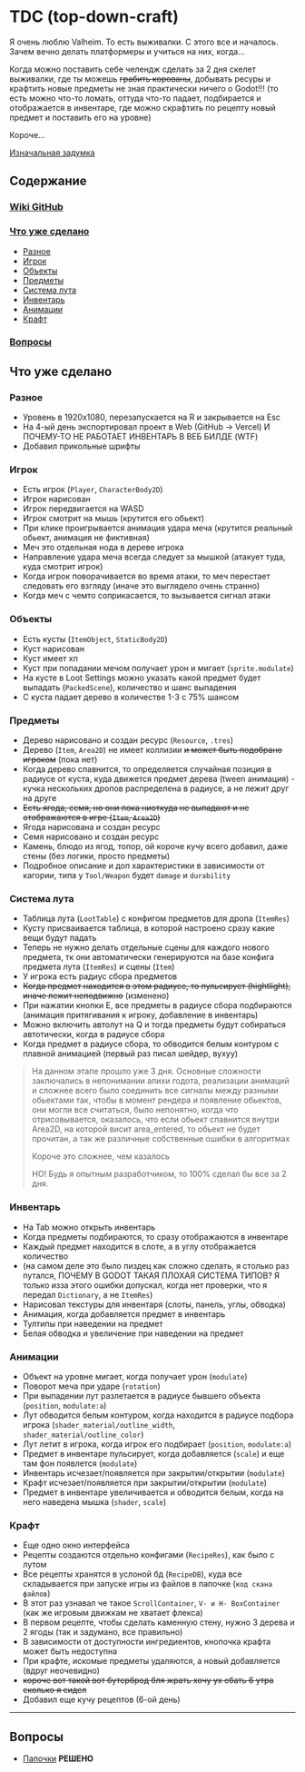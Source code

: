 # TDC (top-down-craft)

Я очень люблю Valheim. То есть выживалки. С этого все и началось. Зачем вечно делать платформеры и учиться на них, когда...

Когда можно поставить себе челендж сделать за 2 дня скелет выживалки, где ты можешь ~~грабить корованы~~, добывать ресуры и крафтить новые предметы не зная практически ничего о Godot!!! (то есть можно что-то ломать, оттуда что-то падает, подбирается и отображается в инвентаре, где можно скрафтить по рецепту новый предмет и поставить его на уровне)

Короче...

[Изначальная задумка](./roadmap.md)

## Содержание

### [Wiki GitHub](https://github.com/lomeat/top-down-craft/wiki)

### [Что уже сделано](#что-уже-сделано)

- [Разное](#разное)
- [Игрок](#игрок)
- [Объекты](#объекты)
- [Предметы](#предметы)
- [Система лута](#система-лута)
- [Инвентарь](#инвентарь)
- [Анимации](#анимации)
- [Крафт](#крафт)

### [Вопросы](#вопросы)

## Что уже сделано

### Разное

- Уровень в 1920х1080, перезапускается на R и закрывается на Esc
- На 4-ый день экспортировал проект в Web (GitHub -> Vercel) И ПОЧЕМУ-ТО НЕ РАБОТАЕТ ИНВЕНТАРЬ В ВЕБ БИЛДЕ (WTF)
- Добавил прикольные шрифты

### Игрок

- Есть игрок (`Player`, `CharacterBody2D`)
- Игрок нарисован
- Игрок передвигается на WASD
- Игрок смотрит на мышь (крутится его обьект)
- При клике проигрывается анимация удара меча (крутится реальный обьект, анимация не фиктивная)
- Меч это отдельная нода в дереве игрока
- Направление удара меча всегда следует за мышкой (атакует туда, куда смотрит игрок)
- Когда игрок поворачивается во время атаки, то меч перестает следовать его взгляду (иначе это выглядело очень странно)
- Когда меч с чемто соприкасается, то вызывается сигнал атаки

### Объекты

- Есть кусты (`ItemObject`, `StaticBody2D`)
- Куст нарисован
- Куст имеет хп
- Куст при попадании мечом получает урон и мигает (`sprite.modulate`)
- На кусте в Loot Settings можно указать какой предмет будет выпадать (`PackedScene`), количество и шанс выпадения
- С куста падает дерево в количестве 1-3 с 75% шансом

### Предметы

- Дерево нарисовано и создан ресурс (`Resource`, `.tres`)
- Дерево (`Item`, `Area2D`) не имеет коллизии ~~и может быть подобрано игроком~~ (пока нет)
- Когда дерево спавнится, то определяется случайная позиция в радиусе от куста, куда движется предмет дерева (tween анимация) - кучка нескольких дропов распределена в радиусе, а не лежит друг на друге
- ~~Есть ягода, семя, но они пока ниоткуда не выпадают и не отображаются в игре (`Item`, `Area2D`)~~
- Ягода нарисована и создан ресурс
- Семя нарисовано и создан ресурс
- Камень, блюдо из ягод, топор, ой короче кучу всего добавил, даже стены (без логики, просто предметы)
- Подробное описание и доп характеристики в зависимости от кагории, типа у `Tool/Weapon` будет `damage` и `durability`

### Система лута

- Таблица лута (`LootTable`) с конфигом предметов для дропа (`ItemRes`)
- Кусту присваивается таблица, в которой настроено сразу какие вещи будут падать
- Теперь не нужно делать отдельные сцены для каждого нового предмета, тк они автоматически генерируются на базе конфига предмета лута (`ItemRes`) и сцены (`Item`)
- У игрока есть радиус сбора предметов
- ~~Когда предмет находится в этом радиусе, то пульсирует (hightlight), иначе лежит неподвижно~~ (изменено)
- При нажатии кнопки E, все предметы в радиусе сбора подбираются (анимация притягивания к игроку, добавление в инвентарь)
- Можно включить автолут на Q и тогда предметы будут собираться автотически, когда в радиусе сбора
- Когда предмет в радиусе сбора, то обводится белым контуром с плавной анимацией (первый раз писал шейдер, вухуу)

> На данном этапе прошло уже 3 дня. Основные сложности заключались в непонимании апихи годота, реализации анимаций и сложнее всего было соединить все сигналы между разными обьектами так, чтобы в момент рендера и появление обьектов, они могли все считаться, было непонятно, когда что отрисовывается, оказалось, что если обьект спавнится внутри Area2D, на которой висит area_entered, то обьект не будет прочитан, а так же различные собственные ошибки в алгоритмах
>
> Короче это сложнее, чем казалось
>
> НО! Будь я опытным разработчиком, то 100% сделал бы все за 2 дня.

### Инвентарь

- На Tab можно открыть инвентарь
- Когда предметы подбираются, то сразу отображаются в инвентаре
- Каждый предмет находится в слоте, а в углу отображается количество
- (на самом деле это было пиздец как сложно сделать, я столько раз путался, ПОЧЕМУ В GODOT ТАКАЯ ПЛОХАЯ СИСТЕМА ТИПОВ? Я только изза этого ошибки допускал, когда нет проверки, что я передал `Dictionary`, а не `ItemRes`)
- Нарисовал текстуры для инвентаря (слоты, панель, углы, обводка)
- Анимация, когда добавляется предмет в инвентарь
- Тултипы при наведении на предмет
- Белая обводка и увеличение при наведении на предмет

### Анимации

- Объект на уровне мигает, когда получает урон (`modulate`)
- Поворот меча при ударе (`rotation`)
- При выпадении лут разлетается в радиусе бывшего объекта (`position`, `modulate:a`)
- Лут обводится белым контуром, когда находится в радиусе подбора игрока (`shader_material/outline_width`, `shader_material/outline_color`)
- Лут летит в игрока, когда игрок его подбирает (`position`, `modulate:a`)
- Предмет в инвентаре пульсирует, когда добавляется (`scale`) и еще там фон появлется (`modulate`)
- Инвентарь исчезает/появляется при закрытии/открытии (`modulate`)
- Крафт исчезает/появляется при закрытии/открытии (`modulate`)
- Предмет в инвентаре увеличивается и обводится белым, когда на него наведена мышка (`shader`, `scale`)

### Крафт

- Еще одно окно интерфейса
- Рецепты создаются отдельно конфигами (`RecipeRes`), как было с лутом
- Все рецепты хранятся в услоной бд (`RecipeDB`), куда все складывается при запуске игры из файлов в папочке (`код скана файлов`)
- В этот раз узнавал че такое `ScrollContainer`, `V- и H- BoxContainer` (как же игровым движкам не хватает флекса)
- В первом рецепте, чтобы сделать каменную стену, нужно 3 дерева и 2 ягоды (так и задумано, все правильно)
- В зависимости от доступности ингредиентов, кнопочка крафта может быть недоступна
- При крафте, искомые предметы удаляются, а новый добавляется (вдруг неочевидно)
- ~~короче вот такой вот бутерброд бля жрать хочу ух ебать 6 утра сколько я сидел~~
- Добавил еще кучу рецептов (6-ой день)

---

## Вопросы

- [Папочки](./question_1.md) **РЕШЕНО**
